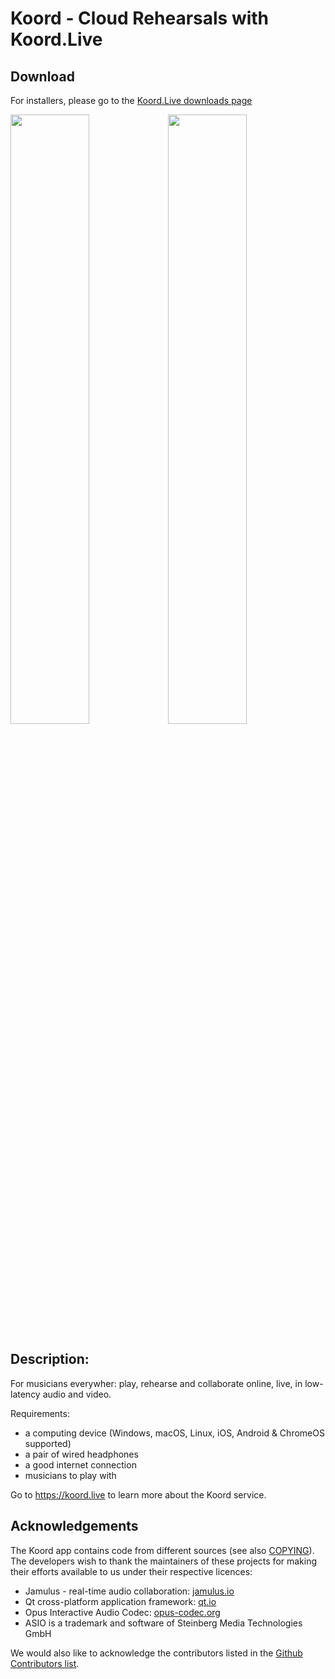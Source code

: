 # Koord - Cloud Rehearsals with Koord.Live

## Download
For installers, please go to the [Koord.Live downloads page](https://koord.live/downloads)

<img src="https://user-images.githubusercontent.com/584572/195409629-15ea1060-3b95-4849-9789-2013152854de.png" width=50% height=50%><img src="https://user-images.githubusercontent.com/584572/195409693-efbeacd9-6efc-4e87-bd67-0228ac423ac7.png" width=50% height=50%>

## Description:
For musicians everywher: play, rehearse and collaborate online, live, in low-latency audio and video.

Requirements:
- a computing device (Windows, macOS, Linux, iOS, Android & ChromeOS supported)
- a pair of wired headphones
- a good internet connection
- musicians to play with

Go to https://koord.live to learn more about the Koord service.


## Acknowledgements

The Koord app contains code from different sources (see also [COPYING](COPYING)). The developers wish
to thank the maintainers of these projects for making their efforts available to us under their respective licences:

*   Jamulus - real-time audio collaboration: [jamulus.io](https://jamulus.io)
*   Qt cross-platform application framework: [qt.io](https://www.qt.io)
*   Opus Interactive Audio Codec: [opus-codec.org](https://www.opus-codec.org/)
*   ASIO is a trademark and software of Steinberg Media Technologies GmbH

We would also like to acknowledge the contributors listed in the
[Github Contributors list](https://github.com/jamulussoftware/jamulus/graphs/contributors).
